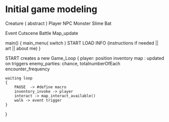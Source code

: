 # Initial game modeling

Creature ( abstract )
    Player
    NPC
    Monster
        Slime
        Bat

Event
    Cutscene
    Battle
    Map_update

main()
{
    main_menu( switch )
        START
        LOAD
        INFO (instructions if needed || art || about me)
}

START creates a new Game_Loop
{
    player: position inventory
    map   : updated on triggers
    enemy_parties: chance, totalnumberOfEach
    encounter_frequency

    waiting loop
    {
        PAUSE  -> #define macro
        inventory_invoke -> player
        interact -> map_interact_available()
        walk -> event trigger
    }
}